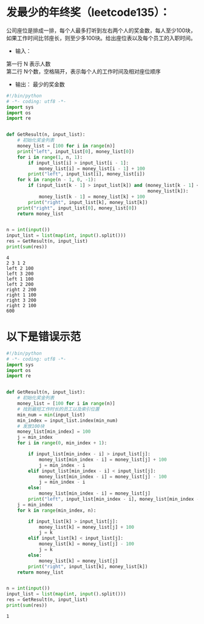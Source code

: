 
# 发最少的年终奖（leetcode135）：
公司座位是排成一排，每个人最多打听到左右两个人的奖金数，每人至少100块，如果工作时间比邻座长，则至少多100块。给出座位表以及每个员工的入职时间。
- 输入：

第一行 N 表示人数  
第二行 N个数，空格隔开，表示每个人的工作时间及相对座位顺序

- 输出：
最少的奖金数



```python
#!/bin/python
# -*- coding: utf8 -*-
import sys
import os
import re


def GetResult(n, input_list):
    # 初始化奖金列表
    money_list = [100 for i in range(n)]
    print("left", input_list[0], money_list[0])
    for i in range(1, n, 1):
        if input_list[i] > input_list[i - 1]:
            money_list[i] = money_list[i - 1] + 100
        print("left", input_list[i], money_list[i])
    for k in range(n - 1, 0, -1):
        if (input_list[k - 1] > input_list[k]) and (money_list[k - 1] <=
                                                    money_list[k]):
            money_list[k - 1] = money_list[k] + 100
        print("right", input_list[k], money_list[k])
    print("right", input_list[0], money_list[0])
    return money_list


n = int(input())
input_list = list(map(int, input().split()))
res = GetResult(n, input_list)
print(sum(res))
```

    4 
    2 3 1 2 
    left 2 100
    left 3 200
    left 1 100
    left 2 200
    right 2 200
    right 1 100
    right 3 200
    right 2 100
    600
    

# 以下是错误示范


```python
#!/bin/python
# -*- coding: utf8 -*-
import sys
import os
import re


def GetResult(n, input_list):
    # 初始化奖金列表
    money_list = [100 for i in range(n)]
    # 找到最短工作时长的员工以及索引位置
    min_num = min(input_list)
    min_index = input_list.index(min_num)
    # 发放100块
    money_list[min_index] = 100
    j = min_index
    for i in range(0, min_index + 1):

        if input_list[min_index - i] > input_list[j]:
            money_list[min_index - i] = money_list[j] + 100
            j = min_index - i
        elif input_list[min_index - i] < input_list[j]:
            money_list[min_index - i] = money_list[j] - 100
            j = min_index - i
        else:
            money_list[min_index - i] = money_list[j]
        print("left", input_list[min_index - i], money_list[min_index - i])
    j = min_index
    for k in range(min_index, n):

        if input_list[k] > input_list[j]:
            money_list[k] = money_list[j] + 100
            j = k
        elif input_list[k] < input_list[j]:
            money_list[k] = money_list[j] - 100
            j = k
        else:
            money_list[k] = money_list[j]
        print("right", input_list[k], money_list[k])
    return money_list


n = int(input())
input_list = list(map(int, input().split()))
res = GetResult(n, input_list)
print(sum(res))
```




    1



